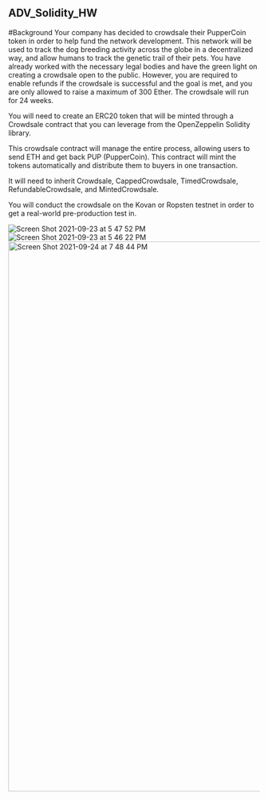 ## ADV_Solidity_HW
#Background
Your company has decided to crowdsale their PupperCoin token in order to help fund the network development. This network will be used to track the dog breeding activity across the globe in a decentralized way, and allow humans to track the genetic trail of their pets. You have already worked with the necessary legal bodies and have the green light on creating a crowdsale open to the public. However, you are required to enable refunds if the crowdsale is successful and the goal is met, and you are only allowed to raise a maximum of 300 Ether. The crowdsale will run for 24 weeks.

You will need to create an ERC20 token that will be minted through a Crowdsale contract that you can leverage from the OpenZeppelin Solidity library.

This crowdsale contract will manage the entire process, allowing users to send ETH and get back PUP (PupperCoin). This contract will mint the tokens automatically and distribute them to buyers in one transaction.

It will need to inherit Crowdsale, CappedCrowdsale, TimedCrowdsale, RefundableCrowdsale, and MintedCrowdsale.

You will conduct the crowdsale on the Kovan or Ropsten testnet in order to get a real-world pre-production test in.

![Screen Shot 2021-09-23 at 5 47 52 PM](https://user-images.githubusercontent.com/71995052/134750027-9b6221e2-41d9-47c3-a204-b9257fae5178.png)
![Screen Shot 2021-09-23 at 5 46 22 PM](https://user-images.githubusercontent.com/71995052/134750051-17c61c5a-3aab-4cf4-9b7f-82c346edfd8b.png)
<img width="1101" alt="Screen Shot 2021-09-24 at 7 48 44 PM" src="https://user-images.githubusercontent.com/71995052/134750108-db8c6681-fe74-413d-8392-f7535dc06335.png">
